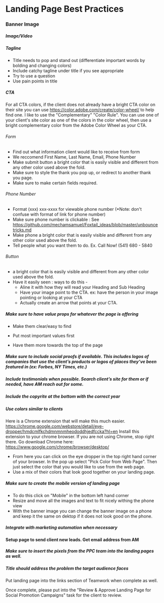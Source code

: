 # Landing Page Best Practices

### Banner Image
##### Image/Video
##### Tagline
- Title needs to pop and stand out (differentiate important words by bolding and changing colors) 
- Include catchy tagline under title if you see appropriate 
- Try to use a question
- Use pain points in title
##### CTA
For all CTA colors, if the client does not already have a bright CTA color on their site you can use https://color.adobe.com/create/color-wheel/ to help find one. I like to use the "Complementary" "Color Rule". You can use one of your client's site color as one of the colors in the color wheel, then use a bright complementary color from the Adobe Color Wheel as your CTA. 
###### Form 
- Find out what information client would like to receive from form
- We reccomend First Name, Last Name, Email, Phone Number
- Make submit button a bright color that is easily visible and different from any other color used above the fold. 
- Make sure to style the thank you pop up, or redirect to another thank you page.
- Make sure to make certain fields required. 
###### Phone Number
- Format (xxx) xxx-xxxx for viewable phone number (*Note: don't confuse with format of link for phone number)
- Make sure phone number is clickable : See https://github.com/mechamsamuel/Foxtail_ideas/blob/master/unbouncetricks.md
- Make phone a bright color that is easily visible and different from any other color used above the fold. 
- Tell people what you want them to do. Ex. Call Now! (541) 680 - 5840
###### Button
- a bright color that is easily visible and different from any other color used above the fold.
- Have it easily seen : ways to do this - 
  - Aline it with how they will read your Heading and Sub Heading 
  - Have your image point to the CTA. ex: have the person in your image pointing or looking at your CTA
  - Actually create an arrow that points at your CTA. 
 

##### Make sure to have value props for whatever the page is offering 

- Make them clear/easy to find 

- Put most important values first 

- Have them more towards the top of the page 

##### Make sure to include social proofs if available. This includes logos of companies that use the client’s products or logos of places they’ve been featured in (ex: Forbes, NY Times, etc.) 

##### Include testimonials when possible. Search client’s site for them or if needed, have AM reach out for some. 

##### Include the copyrite at the bottom with the correct year 

##### Use colors similar to clients 
Here is a Chrome extension that will make this much easier. 
https://chrome.google.com/webstore/detail/eye-dropper/hmdcmlfkchdmnmnmheododdhjedfccka?hl=en
Install this extension to your chrome browser. If you are not using Chrome, stop right there. Go download Chrome here: https://www.google.com/chrome/browser/desktop/ 

- From here you can click on the eye dropper in the top right hand corner of your browser. In the pop up select "Pick Color from Web Page". Then just select the color that you would like to use from the web page. 
- Use a mix of their colors that look good together on your landing page. 

##### Make sure to create the mobile version of landing page 
- To do this click on "Mobile" in the bottom left hand corner 
- Resize and move all the images and text to fit nicely withing the phone view
- With the banner image you can change the banner image on a phone and keep it the same on dektop if it does not look good on the phone. 

##### Integrate with marketing automation when necessary 

#### Setup page to send client new leads. Get email address from AM 
##### Make sure to insert the pixels from the PPC team into the landing pages as well. 
##### Title should address the problem the target audience faces 

Put landing page into the links section of Teamwork when complete as well. 

Once complete, please put into the "Review & Approve Landing Page for Social Promotion Campaigns" task for the client to review.
